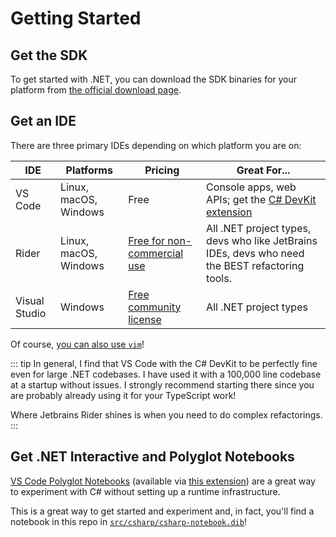 # Getting Started

## Get the SDK

To get started with .NET, you can download the SDK binaries for your platform from [the official download page](https://dotnet.microsoft.com/en-us/download).

## Get an IDE

There are three primary IDEs depending on which platform you are on:

|IDE|Platforms|Pricing|Great For...|
|--|--|--|--|
|VS Code|Linux, macOS, Windows|Free|Console apps, web APIs; get the [C# DevKit extension](https://marketplace.visualstudio.com/items?itemName=ms-dotnettools.csdevkit)|
|Rider|Linux, macOS, Windows|[Free for non-commercial use](https://www.jetbrains.com/rider/buy/?section=personal&billing=yearly)|All .NET project types, devs who like JetBrains IDEs, devs who need the BEST refactoring tools.|
|Visual Studio|Windows|[Free community license](https://visualstudio.microsoft.com/downloads/)|All .NET project types|

Of course, [you can also use `vim`](https://github.com/OmniSharp/omnisharp-vim)!

::: tip
In general, I find that VS Code with the C# DevKit to be perfectly fine even for large .NET codebases.  I have used it with a 100,000 line codebase at a startup without issues.  I strongly recommend starting there since you are probably already using it for your TypeScript work!

Where Jetbrains Rider shines is when you need to do complex refactorings.
:::

## Get .NET Interactive and Polyglot Notebooks

[VS Code Polyglot Notebooks](https://code.visualstudio.com/docs/languages/polyglot) (available via [this extension](https://marketplace.visualstudio.com/items?itemName=ms-dotnettools.dotnet-interactive-vscode)) are a great way to experiment with C# without setting up a runtime infrastructure.

This is a great way to get started and experiment and, in fact, you'll find a notebook in this repo in [`src/csharp/csharp-notebook.dib`](https://github.com/CharlieDigital/typescript-is-like-csharp/blob/main/src/csharp/csharp-notebook.dib)!
